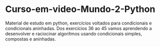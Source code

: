 # Curso-em-video-Mundo-2-Python
Material de estudo em python, exercícios voltados para condicionais e condicionais aninhadas.
Dos exercícios 36 ao 45 vamos aprendendo a desenvolver e raciocinar algorítmos usando condicionais simples, compostas e aninhadas.
